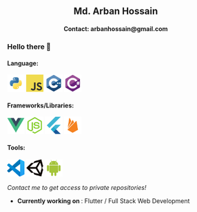 <h2 align="center">Md. Arban Hossain</h2>
<h4 align="center">Contact: arbanhossain@gmail.com</h4>


### Hello there 👋

#### Language:
<code><img height="40" src="https://raw.githubusercontent.com/github/explore/80688e429a7d4ef2fca1e82350fe8e3517d3494d/topics/python/python.png"></code>
<code><img height="40" src="https://raw.githubusercontent.com/github/explore/80688e429a7d4ef2fca1e82350fe8e3517d3494d/topics/javascript/javascript.png"></code>
<code><img height="40" src="https://raw.githubusercontent.com/github/explore/80688e429a7d4ef2fca1e82350fe8e3517d3494d/topics/cpp/cpp.png"></code>
<code><img height="40" src="https://raw.githubusercontent.com/devicons/devicon/master/icons/csharp/csharp-original.svg"></code>

#### Frameworks/Libraries:
<code><img height="40" src="https://raw.githubusercontent.com/devicons/devicon/master/icons/vuejs/vuejs-original.svg"></code>
<code><img height="40" src="https://raw.githubusercontent.com/devicons/devicon/master/icons/nodejs/nodejs-original.svg"></code>
<code><img height="40" src="https://raw.githubusercontent.com/devicons/devicon/master/icons/flutter/flutter-original.svg"></code>
<code><img height="40" src="https://raw.githubusercontent.com/devicons/devicon/master/icons/firebase/firebase-plain.svg"></code>

#### Tools:
<code><img height="40" src="https://raw.githubusercontent.com/github/explore/80688e429a7d4ef2fca1e82350fe8e3517d3494d/topics/visual-studio-code/visual-studio-code.png"></code>
<code><img height="40" src="https://raw.githubusercontent.com/devicons/devicon/master/icons/unity/unity-original.svg"></code>
<code><img height="40" src="https://raw.githubusercontent.com/devicons/devicon/master/icons/android/android-original.svg"></code>

_Contact me to get access to private repositories!_

- <b>Currently working on </b>: Flutter / Full Stack Web Development

